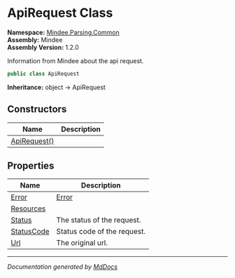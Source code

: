 ﻿<!--  
  <auto-generated>   
    The contents of this file were generated by a tool.  
    Changes to this file may be list if the file is regenerated  
  </auto-generated>   
-->

# ApiRequest Class

**Namespace:** [Mindee.Parsing.Common](../index.md)  
**Assembly:** Mindee  
**Assembly Version:** 1.2.0

Information from Mindee about the api request.

```csharp
public class ApiRequest
```

**Inheritance:** object → ApiRequest

## Constructors

| Name                                  | Description |
| ------------------------------------- | ----------- |
| [ApiRequest()](constructors/index.md) |             |

## Properties

| Name                                   | Description                 |
| -------------------------------------- | --------------------------- |
| [Error](properties/Error.md)           | [Error](../Error/index.md)  |
| [Resources](properties/Resources.md)   |                             |
| [Status](properties/Status.md)         | The status of the request.  |
| [StatusCode](properties/StatusCode.md) | Status code of the request. |
| [Url](properties/Url.md)               | The original url.           |

___

*Documentation generated by [MdDocs](https://github.com/ap0llo/mddocs)*
